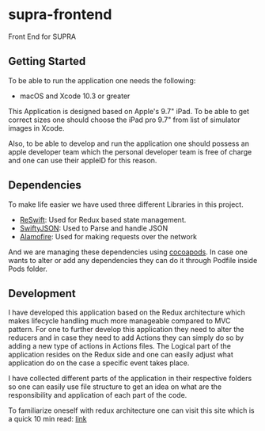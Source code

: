 # supra-frontend

Front End for SUPRA

## Getting Started

To be able to run the application one needs the following:

* macOS and Xcode 10.3 or greater

This Application is designed based on Apple's 9.7" iPad. To be able to get correct sizes one should choose the iPad pro 9.7" from list of simulator images in Xcode.

Also, to be able to develop and run the application one should possess an apple developer team which the personal developer team is free of charge and one can use their appleID for this reason.

## Dependencies

To make life easier we have used three different Libraries in this project.

* [ReSwift](https://github.com/ReSwift/ReSwift): Used for Redux based state management.
* [SwiftyJSON](https://github.com/SwiftyJSON/SwiftyJSON): Used to Parse and handle JSON
* [Alamofire](https://github.com/Alamofire/Alamofire): Used for making requests over the network

And we are managing these dependencies using [cocoapods](https://cocoapods.org).
In case one wants to alter or add any dependencies they can do it through Podfile inside Pods folder.

## Development

I have developed this application based on the Redux architecture which makes lifecycle handling much more manageable compared to MVC pattern. For one to further develop this application they need to alter the reducers and in case they need to add Actions they can simply do so by adding a new type of actions in Actions files. The Logical part of the application resides on the Redux side and one can easily adjust what application do on the case a specific event takes place.

I have collected different parts of the application in their respective folders so one can easily use file structure to get an idea on what are the responsibility and application of each part of the code.

To familiarize oneself with redux architecture one can visit this site which is a quick 10 min read: [link](http://reswift.github.io/ReSwift/master/getting-started-guide.html)
